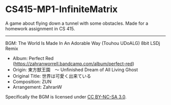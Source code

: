 # CS415-MP1-InfiniteMatrix
 A game about flying down a tunnel with some obstacles. Made for a homework assignment in CS 415.

---

BGM: The World Is Made In An Adorable Way (Touhou UDoALG) 8bit LSDj Remix
- Album: Perfect Red (https://zahranworrell.bandcamp.com/album/perfect-red)
- Origin: 東方獣王園　〜 Unfinished Dream of All Living Ghost
- Original Title: 世界は可愛く出来ている
- Composition: ZUN
- Arrangement: ZahranW

Specifically the BGM is licensed under [CC BY-NC-SA 3.0](https://creativecommons.org/licenses/by-nc-sa/3.0/).
